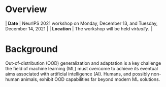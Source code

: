 # Overview

| **Date** | NeurIPS 2021 workshop on Monday, December 13, and Tuesday, December 14, 2021 |
| **Location** | The workshop will be held *virtually*. |

# Background
Out-of-distribution (OOD) generalization and adaptation is a key challenge the field of machine learning (ML) must overcome to achieve its eventual aims associated with artificial intelligence (AI). Humans, and possibly non-human animals, exhibit OOD capabilities far beyond modern ML solutions.
